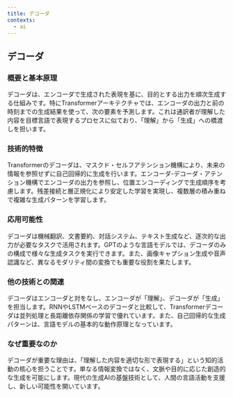 ```yaml
---
title: デコーダ
contexts:
  - ai
---
```


## デコーダ

<Context name="ai">

### 概要と基本原理
デコーダは、エンコーダで生成された表現を基に、目的とする出力を順次生成する仕組みです。特にTransformerアーキテクチャでは、エンコーダの出力と前の時刻までの生成結果を使って、次の要素を予測します。これは通訳者が理解した内容を目標言語で表現するプロセスに似ており、「理解」から「生成」への橋渡しを担います。

### 技術的特徴
Transformerのデコーダは、マスクド・セルフアテンション機構により、未来の情報を参照せずに自己回帰的に生成を行います。エンコーダ-デコーダ・アテンション機構でエンコーダの出力を参照し、位置エンコーディングで生成順序を考慮します。残差接続と層正規化により安定した学習を実現し、複数層の積み重ねで複雑な生成パターンを学習します。

### 応用可能性
デコーダは機械翻訳、文書要約、対話システム、テキスト生成など、逐次的な出力が必要なタスクで活用されます。GPTのような言語モデルでは、デコーダのみの構成で様々な生成タスクを実行できます。また、画像キャプション生成や音声認識など、異なるモダリティ間の変換でも重要な役割を果たします。

### 他の技術との関連
デコーダはエンコーダと対をなし、エンコーダが「理解」、デコーダが「生成」を担当します。RNNやLSTMベースのデコーダと比較して、Transformerデコーダは並列処理と長距離依存関係の学習で優れています。また、自己回帰的な生成パターンは、言語モデルの基本的な動作原理となっています。

### なぜ重要なのか
デコーダが重要な理由は、「理解した内容を適切な形で表現する」という知的活動の核心を担うことです。単なる情報変換ではなく、文脈や目的に応じた創造的な生成を可能にします。現代の生成AIの基盤技術として、人間の言語活動を支援し、新しい可能性を開いています。

</Context>
